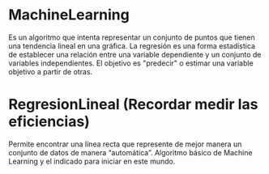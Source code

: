 # MachineLearning
Es un algoritmo que intenta representar un conjunto de puntos que tienen una tendencia lineal en una gráfica. 
La regresión es una forma estadística de establecer una relación entre una variable dependiente y un conjunto de variables independientes. El objetivo es "predecir" o estimar una variable objetivo a partir de otras.

# RegresionLineal (Recordar medir las eficiencias)
Permite encontrar una línea recta que represente de mejor manera un conjunto de datos de manera “automática”.
Algoritmo básico de Machine Learning y el indicado para iniciar en este mundo.





